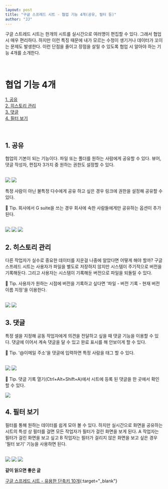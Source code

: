 ```yaml
---
layout: post
title: "구글 스프레드 시트 - 협업 기능 4개(공유, 필터 등)"
author: "JJ"
---
```


구글 스트레드 시트는 한개의 시트를 실시간으로 여러명이 편집할 수 있다. 그래서 협업 시 매우 편리하다. 하지만 이런 특징 때문에 내가 모르는 수정이 생기거나 데이터가 꼬이는 문제도 발생한다. 이런 단점을 줄이고 장점을 살릴 수 있도록 협업 시 알아야 하는 기능 4개를 소개한다.

<br/>

# 협업 기능 4개

[1. 공유](#first)  
[2. 히스토리 관리](#second)  
[3. 댓글](#third)  
[4. 필터 보기](#fourth)

<br/>

## <a name="first"></a>1. 공유

협업의 기본이 되는 기능이다. 파일 또는 폴더를 원하는 사람에게 공유할 수 있다. 뷰어, 댓글 작성자, 편집자 3가지 중 원하는 권한도 설정할 수 있다.

<br/>

<img src="https://i.imgur.com/Odun5kJ.png" style="max-height: 400px; width:auto;">
<img src="https://i.imgur.com/FFbyL1U.png" style="max-height: 400px; width:auto;">

특정 사람이 아닌 불특정 다수에게 공유 하고 싶은 경우 링크에 권한을 설정해 공유할 수 있다.

:gift: Tip. 회사에서 G suite을 쓰는 경우 회사에 속한 사람들에게만 공유하는 옵션이 추가 된다.

<br/>

<img src="https://i.imgur.com/3ME8qPF.png" style="max-height: 400px; width:auto;">
<img src="https://i.imgur.com/sScZtmR.png" style="max-height: 400px; width:auto;">
<img src="https://i.imgur.com/I1KgJap.png" style="max-height: 400px; width:auto;">

<br/>

## <a name="second"></a>2. 히스토리 관리

다른 작업자가 실수로 중요한 데이터를 지운걸 나중에 알았다면 어떻게 해야 할까? 구글 스프레드 시트는 사용자가 파일을 별도로 저장하지 않지만 시스템이 주기적으로 버전을 기록해둔다. 그리고 사용자는 시스템이 기록해둔 버전으로 파일을 되돌릴 수 있다.

:gift: Tip. 사용자가 원하는 시점에 버전을 기록하고 싶다면 '파일 - 버전 기록 - 현재 버전 이름 지정'을 이용한다.

<br/>

<img src="https://i.imgur.com/RMHynrC.png" style="max-height: 500px; width:auto;">
<img src="https://i.imgur.com/ie65Thb.png" style="max-height: 500px; width:auto;">

<br/>

## <a name="third"></a>3. 댓글

특정 셀을 지정해 공동 작업자에게 의견을 전달하고 싶을 때 댓글 기능을 이용할 수 있다. 댓글에 이어서 계속 댓글을 달 수 있고 완료 표시를 해 안보이게 할 수 있다.

:gift: Tip. '@이메일 주소'을 댓글에 입력하면 특정 사람을 태그 할 수 있다.

<br/>

<img src="https://i.imgur.com/72VM1JR.png" style="max-height: 500px; width:auto;">
<img src="https://i.imgur.com/XlWoA39.png" style="max-height: 400px; width:auto;">

:gift: Tip. 댓글 기록 열기(Ctrl+Alt+Shift+A)에서 시트에 등록 된 댓글을 한 곳에서 확인 할 수 있다.

<img src="https://i.imgur.com/6X4F1U9.png" style="max-height: 400px; width:auto;">

<br/>

## <a name="fourth"></a>4. 필터 보기

필터를 통해 원하는 데이터를 쉽게 모아 볼 수 있다. 하지만 실시간으로 화면을 공유하는 시트의 특성 상 필터를 걸면 모든 작업자가 필터가 걸린 화면을 보게 된다. A 작업자는 필터가 걸린 화면을 보고 싶고 B 작업자는 필터가 걸리지 않은 화면을 보고 싶은 경우 '필터 보기' 기능을 사용하면 된다.

<br/>

<img src="https://i.imgur.com/53Lomw8.png" style="max-height: 400px; width:auto;">
<img src="https://i.imgur.com/3ZJZwkq.png" style="max-height: 400px; width:auto;">
<img src="https://i.imgur.com/U8hgaT4.png" style="max-height: 400px; width:auto;">

<br/>

**같이 읽으면 좋은 글**

[구글 스프레드 시트 - 유용한 단축키 10개](https://jeongje.github.io/2020-06-20/googlesheet-shortcut){:target="_blank"}
